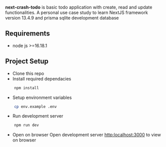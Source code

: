 **next-crash-todo** is basic todo application with create, read and update functionalities. A personal use case study to learn NextJS framework version 13.4.9 and prisma sqlite development database

## Requirements
- node js >=16.18.1

## Project Setup

- Clone this repo
- Install required dependacies
```bash
    npm install
```
- Setup environment variables
```bash
    cp env.example .env
```
- Run development server
```bash
    npm run dev
```
- Open on browser
Open development server [http:localhost:3000](http:localhost:3000) to view on browser